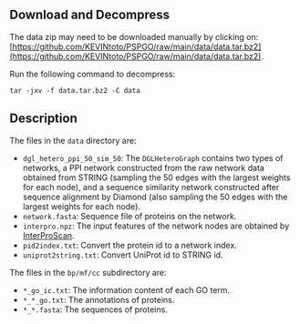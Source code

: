 ## Download and Decompress

The data zip may need to be downloaded manually by clicking on: [https://github.com/KEVINtoto/PSPGO/raw/main/data/data.tar.bz2](https://github.com/KEVINtoto/PSPGO/raw/main/data/data.tar.bz2).

Run the following command to decompress:
```
tar -jxv -f data.tar.bz2 -C data
```

## Description

The files in the `data` directory are:
 * `dgl_hetero_ppi_50_sim_50`: The `DGLHeteroGraph` contains two types of networks, a PPI network constructed from the raw network data obtained from STRING (sampling the 50 edges with the largest weights for each node), and a sequence similarity network constructed after sequence alignment by Diamond (also sampling the 50 edges with the largest weights for each node).
 * `network.fasta`: Sequence file of proteins on the network.
 * `interpro.npz`: The input features of the network nodes are obtained by [InterProScan](https://interproscan-docs.readthedocs.io/en/latest/index.html).
 * `pid2index.txt`: Convert the protein id to a network index.
 * `uniprot2string.txt`: Convert UniProt id to STRING id.

The files in the `bp/mf/cc` subdirectory are:
 * `*_go_ic.txt`: The information content of each GO term.
 * `*_*_go.txt`: The annotations of proteins.
 * `*_*.fasta`: The sequences of proteins.
